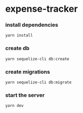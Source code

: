 # expense-tracker

### install dependencies
```
yarn install
```

### create db
```
yarn sequelize-cli db:create
```

### create migrations
```
yarn sequelize-cli db:migrate
```
### start the server
```
yarn dev
```
